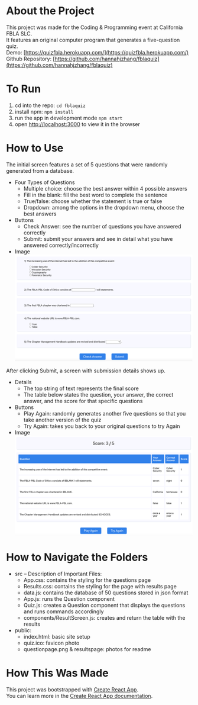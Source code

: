 # About the Project
This project was made for the Coding & Programming  event at California FBLA SLC.  <br>
It features an original computer program that generates a five-question quiz. <br>
Demo: [https://quizfbla.herokuapp.com/](https://quizfbla.herokuapp.com/) <br>
Github Repository: [https://github.com/hannahjzhang/fblaquiz](https://github.com/hannahjzhang/fblaquiz) <br>

# To Run
1. cd into the repo: `cd fblaquiz`
2. install npm: `npm install`
3. run the app in development mode `npm start`
4. open [http://localhost:3000](http://localhost:3000) to view it in the browser

# How to Use
The initial screen features a set of 5 questions that were randomly generated from a database. <br>
* Four Types of Questions
  * Multiple choice: choose the best answer within 4 possible answers
  * Fill in the blank: fill the best word to complete the sentence
  * True/false: choose whether the statement is true or false
  * Dropdown: among the options in the dropdown menu, choose the best answers
* Buttons
  * Check Answer: see the number of questions you have answered correctly
  * Submit: submit your answers and see in detail what you have answered correctly/incorrectly
* Image
![Question Page](public/questionpage.png "Question Page")

After clicking Submit, a screen with submission details shows up. <br>
* Details
  * The top string of text represents the final score
  * The table below states the question, your answer, the correct answer, and the score for that specific questions
* Buttons
  * Play Again: randomly generates another five questions so that you take another version of the quiz
  * Try Again: takes you back to your original questions to try Again
* Image
![Results Page](public/resultspage.png "Results Page")

# How to Navigate the Folders
* src – Description of Important Files:
  * App.css: contains the styling for the questions page
  * Results.css: contains the styling for the page with results page
  * data.js: contains the database of 50 questions stored in json format
  * App.js: runs the Question component
  * Quiz.js: creates a Question component that displays the questions and runs commands accordingly
  * components/ResultScreen.js: creates and return the table with the results
* public:
  * index.html: basic site setup
  * quiz.ico: favicon photo
  * questionpage.png & resultspage: photos for readme

# How This Was Made
This project was bootstrapped with [Create React App](https://github.com/facebook/create-react-app). <br>
You can learn more in the [Create React App documentation](https://facebook.github.io/create-react-app/docs/getting-started).
